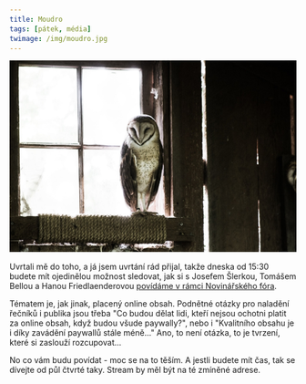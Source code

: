```yaml
---
title: Moudro
tags: [pátek, média]
twimage: /img/moudro.jpg
---
```


![cover](/img/moudro.jpg)

Uvrtali mě do toho, a já jsem uvrtání rád přijal, takže dneska od 15:30 budete mít ojedinělou možnost sledovat, jak si s Josefem Šlerkou, Tomášem Bellou a Hanou Friedlaenderovou [povídáme v rámci Novinářského fóra](https://www.nfnz.cz/novinarske-forum-2021/).

Tématem je, jak jinak, placený online obsah. Podnětné otázky pro naladění řečníků i publika jsou třeba "Co budou dělat lidi, kteří nejsou ochotni platit za online obsah, když budou všude paywally?", nebo i "Kvalitního obsahu je i díky zavádění paywallů stále méně..." Ano, to není otázka, to je tvrzení, které si zaslouží rozcupovat...

No co vám budu povídat - moc se na to těším. A jestli budete mít čas, tak se dívejte od půl čtvrté taky. Stream by měl být na té zmíněné adrese.
